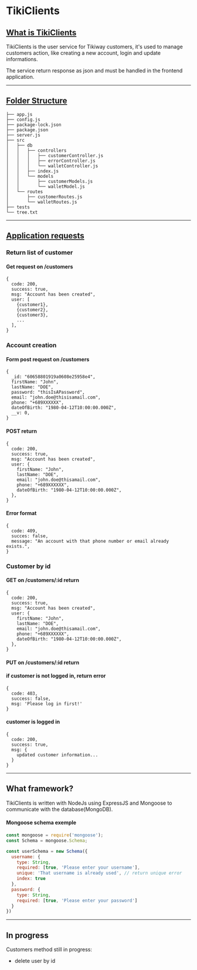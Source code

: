# TikiClients

## <u>What is TikiClients</u>

TikiClients is the user service for Tikiway customers, it's used to manage customers action, like creating a new account, login and update informations.

The service return response as json and must be handled in the frontend application.

---

## <u>Folder Structure</u>

```
├── app.js
├── config.js
├── package-lock.json
├── package.json
├── server.js
├── src
│   ├── db
│   │   ├── controllers
│   │   │   ├── customerController.js
│   │   │   ├── errorController.js
│   │   │   └── walletController.js
│   │   ├── index.js
│   │   └── models
│   │       ├── customerModels.js
│   │       └── walletModel.js
│   └── routes
│       ├── customerRoutes.js
│       └── walletRoutes.js
├── tests
└── tree.txt
```

---

## <u>Application requests</u>

### Return list of customer

#### Get request on /customers

```json5
{
  code: 200,
  success: true,
  msg: "Account has been created",
  user: [
    {customer1},
    {customer2},
    {customer3},
    ...
  ],
}
```

### Account creation

#### Form post request on /customers

```json5
{
  _id: "60658801919a0608e25958e4",
  firstName: "John",
  lastName: "DOE",
  password: "thisIsAPassword",
  email: "john.doe@thisisamail.com",
  phone: "+689XXXXXX",
  dateOfBirth: "1980-04-12T10:00:00.000Z",
  __v: 0,
}
```

#### POST return

```json5
{
  code: 200,
  success: true,
  msg: "Account has been created",
  user: {
    firstName: "John",
    lastName: "DOE",
    email: "john.doe@thisamail.com",
    phone: "+689XXXXXX",
    dateOfBirth: "1980-04-12T10:00:00.000Z",
  },
}
```

#### Error format

```json5
{
  code: 409,
  succes: false,
  message: "An account with that phone number or email already exists.",
}
```

### Customer by id

#### GET on /customers/:id return

```json5
{
  code: 200,
  success: true,
  msg: "Account has been created",
  user: {
    firstName: "John",
    lastName: "DOE",
    email: "john.doe@thisamail.com",
    phone: "+689XXXXXX",
    dateOfBirth: "1980-04-12T10:00:00.000Z",
  },
}
```

#### PUT on /customers/:id return

#### if customer is not logged in, return error

```json5
{
  code: 403, 
  success: false, 
  msg: 'Please log in first!'
}
```

#### customer is logged in

```json5
{
  code: 200,
  success: true,
  msg: {
    updated customer information...
  }
}
```

---

## What framework?

TikiClients is written with NodeJs using ExpressJS and Mongoose to communicate with the database(MongoDB).

#### Mongoose schema exemple

```Javascript
const mongoose = require('mongoose');
const Schema = mongoose.Schema;

const userSchema = new Schema({
  username: {
    type: String,
    required: [true, 'Please enter your username'],
    unique: 'That username is already used', // return unique error
    index: true
  },
  password: {
    type: String,
    required: [true, 'Please enter your password']
  }
})

```

---

## In progress

Customers method still in progress:

- delete user by id
